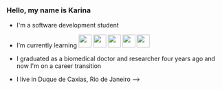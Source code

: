 ### Hello, my name is Karina

- I'm a software development student

- I’m currently learning 
            <img src="https://cdn.jsdelivr.net/gh/devicons/devicon/icons/html5/html5-original-wordmark.svg" width="30" height="30" />
             <img src="https://cdn.jsdelivr.net/gh/devicons/devicon/icons/javascript/javascript-original.svg" width="30" height="30" />
             <img src="https://cdn.jsdelivr.net/gh/devicons/devicon/icons/python/python-original.svg" width="30" height="30" />
               <img src="https://cdn.jsdelivr.net/gh/devicons/devicon/icons/css3/css3-original-wordmark.svg" width="30" height="30" />
                <img src="https://cdn.jsdelivr.net/gh/devicons/devicon/icons/salesforce/salesforce-original.svg" width="30" height="30"/>
           
          
          
- I graduated as a biomedical doctor and researcher four years ago and now I'm on a career transition
- I live in Duque de Caxias, Rio de Janeiro
-->
